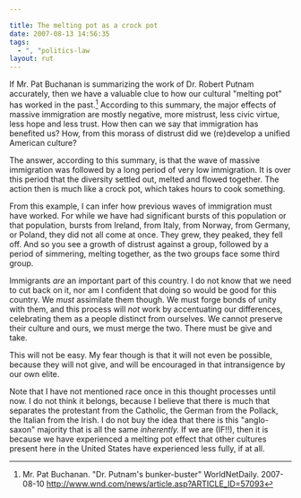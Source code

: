 ```yaml
---

title: The melting pot as a crock pot
date: 2007-08-13 14:56:35
tags:
  - ", "politics-law
layout: rut
---
```


If Mr. Pat Buchanan is summarizing the work of Dr. Robert Putnam accurately, then we have a valuable clue to how our cultural "melting pot" has worked in the past.[^200708131]  According to this summary, the major effects of massive immigration are mostly negative, more mistrust, less civic virtue, less hope and less trust.  How then can we say that immigration has benefited us?  How, from this morass of distrust did we (re)develop a unified American culture? 

The answer, according to this summary, is that the wave of massive immigration was followed by a long period of very low immigration.  It is over this period that the diversity settled out, melted and flowed together.  The action then is much like a crock pot, which takes hours to cook something.  

From this example, I can infer how previous waves of immigration must have worked.  For while we have had significant bursts of this population or that population, bursts from Ireland, from Italy, from Norway, from Germany, or Poland, they did not all come at once.  They grew, they peaked, they fell off.  And so you see a growth of distrust against a group, followed by a period of simmering, melting together, as the two groups face some third group.  

Immigrants *are* an important part of this country.  I do not know that we need to cut back on it, nor am I confident that doing so would be good for this country.  We *must* assimilate them though.  We must forge bonds of unity with them, and this process will *not* work by accentuating our differences, celebrating them as a people distinct from ourselves.  We cannot preserve their culture and ours, we must merge the two.  There must be give and take. 

This will not be easy.  My fear though is that it will not even be possible, because they will not give, and will be encouraged in that intransigence by our own elite.   

Note that I have not mentioned race once in this thought processes until now.  I do not think it belongs, because I believe that there is much that separates the protestant from the Catholic, the German from the Pollack, the Italian from the Irish.  I do not buy the idea that there is this "anglo-saxon" majority that is all the same *inherently.*  If we are (IF!!), then it is because we have experienced a melting pot effect that other cultures present here in the United States have experienced less fully, if at all. 

[^200708131]: Mr. Pat Buchanan.  "Dr. Putnam's bunker-buster"  WorldNetDaily.  2007-08-10 <http://www.wnd.com/news/article.asp?ARTICLE_ID=57093>

